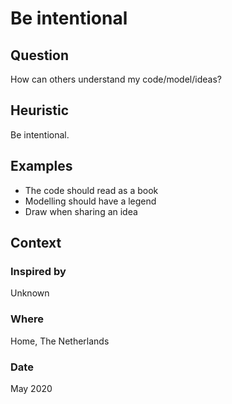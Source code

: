 # Be intentional

## Question
How can others understand my code/model/ideas?

## Heuristic
Be intentional.

## Examples
- The code should read as a book
- Modelling should have a legend
- Draw when sharing an idea

## Context
### Inspired by
Unknown

### Where
Home, The Netherlands

### Date
May 2020
